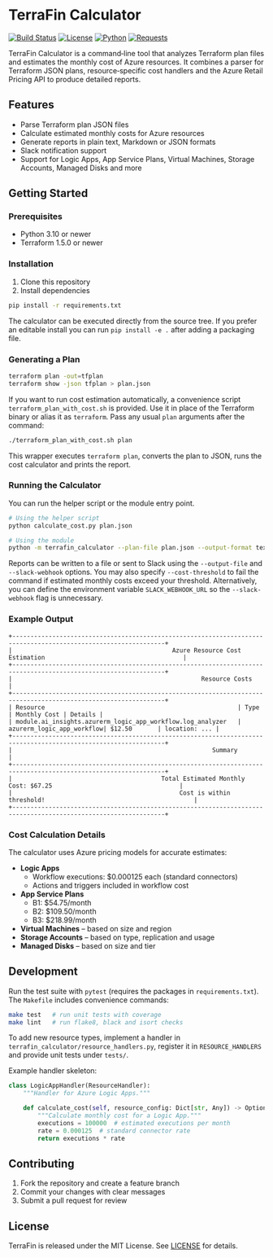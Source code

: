 # TerraFin Calculator

[![Build Status](https://github.com/ZacheryKuykendall/TerraFin/actions/workflows/cost-estimation.yml/badge.svg)](https://github.com/ZacheryKuykendall/TerraFin/actions/workflows/cost-estimation.yml)
[![License](https://img.shields.io/badge/license-MIT-green.svg)](LICENSE)
[![Python](https://img.shields.io/badge/python-3.10%2B-blue.svg)](https://www.python.org/)
[![Requests](https://img.shields.io/badge/requests-2.x-blue.svg)](https://docs.python-requests.org/)

TerraFin Calculator is a command‑line tool that analyzes Terraform plan files and estimates the monthly cost of Azure resources. It combines a parser for Terraform JSON plans, resource‑specific cost handlers and the Azure Retail Pricing API to produce detailed reports.

## Features

- Parse Terraform plan JSON files
- Calculate estimated monthly costs for Azure resources
- Generate reports in plain text, Markdown or JSON formats
- Slack notification support
- Support for Logic Apps, App Service Plans, Virtual Machines, Storage Accounts, Managed Disks and more

## Getting Started

### Prerequisites

- Python 3.10 or newer
- Terraform 1.5.0 or newer

### Installation

1. Clone this repository
2. Install dependencies

```bash
pip install -r requirements.txt
```

The calculator can be executed directly from the source tree. If you prefer an editable install you can run `pip install -e .` after adding a packaging file.

### Generating a Plan

```bash
terraform plan -out=tfplan
terraform show -json tfplan > plan.json
```

If you want to run cost estimation automatically, a convenience script
`terraform_plan_with_cost.sh` is provided. Use it in place of the Terraform
binary or alias it as `terraform`. Pass any usual `plan` arguments after the
command:

```bash
./terraform_plan_with_cost.sh plan
```
This wrapper executes `terraform plan`, converts the plan to JSON, runs the cost
calculator and prints the report.

### Running the Calculator

You can run the helper script or the module entry point.

```bash
# Using the helper script
python calculate_cost.py plan.json

# Using the module
python -m terrafin_calculator --plan-file plan.json --output-format text
```

Reports can be written to a file or sent to Slack using the `--output-file` and `--slack-webhook` options. You may also specify `--cost-threshold` to fail the command if estimated monthly costs exceed your threshold.
Alternatively, you can define the environment variable `SLACK_WEBHOOK_URL` so the `--slack-webhook` flag is unnecessary.

### Example Output

```text
+----------------------------------------------------------------------------------------------------------------+
|                                            Azure Resource Cost Estimation                                      |
+----------------------------------------------------------------------------------------------------------------+
|                                                    Resource Costs                                              |
+----------------------------------------------------------------------------------------------------------------+
| Resource                                                     | Type                      | Monthly Cost | Details |
| module.ai_insights.azurerm_logic_app_workflow.log_analyzer   | azurerm_logic_app_workflow| $12.50       | location: ... |
+----------------------------------------------------------------------------------------------------------------+
|                                                       Summary                                                   |
+----------------------------------------------------------------------------------------------------------------+
|                                         Total Estimated Monthly Cost: $67.25                                   |
|                                              Cost is within threshold!                                         |
+----------------------------------------------------------------------------------------------------------------+
```

### Cost Calculation Details

The calculator uses Azure pricing models for accurate estimates:

- **Logic Apps**
  - Workflow executions: $0.000125 each (standard connectors)
  - Actions and triggers included in workflow cost
- **App Service Plans**
  - B1: $54.75/month
  - B2: $109.50/month
  - B3: $218.99/month
- **Virtual Machines** – based on size and region
- **Storage Accounts** – based on type, replication and usage
- **Managed Disks** – based on size and tier

## Development

Run the test suite with `pytest` (requires the packages in `requirements.txt`). The `Makefile` includes convenience commands:

```bash
make test   # run unit tests with coverage
make lint   # run flake8, black and isort checks
```

To add new resource types, implement a handler in `terrafin_calculator/resource_handlers.py`, register it in `RESOURCE_HANDLERS` and provide unit tests under `tests/`.

Example handler skeleton:

```python
class LogicAppHandler(ResourceHandler):
    """Handler for Azure Logic Apps."""

    def calculate_cost(self, resource_config: Dict[str, Any]) -> Optional[float]:
        """Calculate monthly cost for a Logic App."""
        executions = 100000  # estimated executions per month
        rate = 0.000125  # standard connector rate
        return executions * rate
```

## Contributing

1. Fork the repository and create a feature branch
2. Commit your changes with clear messages
3. Submit a pull request for review

## License

TerraFin is released under the MIT License. See [LICENSE](LICENSE) for details.
